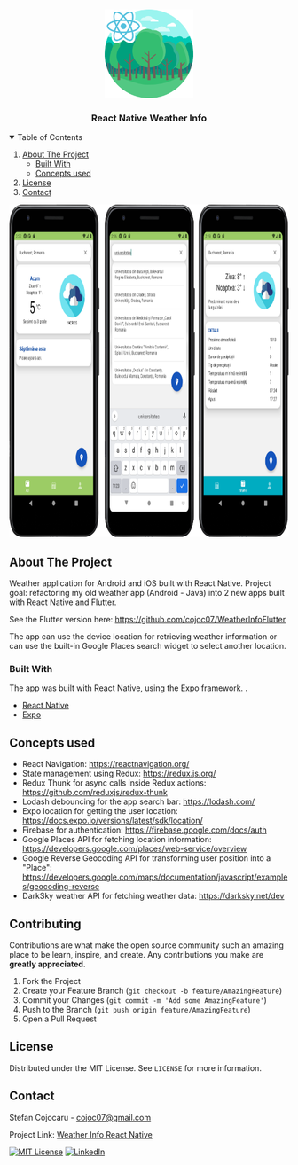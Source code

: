 
<!-- PROJECT LOGO -->
<br />
<p align="center">
  <a href="https://github.com/othneildrew/Best-README-Template">
    <img src="logo-rn.png" alt="Logo" width="160" height="160">
  </a>

  <h3 align="center">React Native Weather Info </h3>





<!-- TABLE OF CONTENTS -->
<details open="open">
  <summary>Table of Contents</summary>
  <ol>
    <li>
      <a href="#about-the-project">About The Project</a>
      <ul>
        <li><a href="#built-with">Built With</a></li>
        <li><a href="#concepts-used">Concepts used</a></li>
      </ul>
    </li>
    <li><a href="#license">License</a></li>
    <li><a href="#contact">Contact</a></li>
  </ol>
</details>

<img src="rn_screens.png" alt="screenshots" height="600" width="869">

<!-- ABOUT THE PROJECT -->
## About The Project

Weather application for Android and iOS built with React Native.
Project goal: refactoring my old weather app (Android - Java) into 2 new apps built with React Native and Flutter. 

See the Flutter version here: https://github.com/cojoc07/WeatherInfoFlutter

The app can use the device location for retrieving weather information or can use the built-in Google Places search widget to select another location.


### Built With

The app was built with React Native, using the Expo framework. .
* [React Native](https://reactnative.dev/)
* [Expo](https://expo.io/)



<!-- GETTING STARTED -->
## Concepts used

* React Navigation: https://reactnavigation.org/
* State management using Redux: https://redux.js.org/
* Redux Thunk for async calls inside Redux actions: https://github.com/reduxjs/redux-thunk 
* Lodash debouncing for the app search bar: https://lodash.com/
* Expo location for getting the user location: https://docs.expo.io/versions/latest/sdk/location/
* Firebase for authentication: https://firebase.google.com/docs/auth
* Google Places API for fetching location information: https://developers.google.com/places/web-service/overview
* Google Reverse Geocoding API for transforming user position into a "Place": https://developers.google.com/maps/documentation/javascript/examples/geocoding-reverse
* DarkSky weather API for fetching weather data: https://darksky.net/dev


<!-- CONTRIBUTING -->
## Contributing

Contributions are what make the open source community such an amazing place to be learn, inspire, and create. Any contributions you make are **greatly appreciated**.

1. Fork the Project
2. Create your Feature Branch (`git checkout -b feature/AmazingFeature`)
3. Commit your Changes (`git commit -m 'Add some AmazingFeature'`)
4. Push to the Branch (`git push origin feature/AmazingFeature`)
5. Open a Pull Request



<!-- LICENSE -->
## License

Distributed under the MIT License. See `LICENSE` for more information.



<!-- CONTACT -->
## Contact

Stefan Cojocaru - cojoc07@gmail.com

Project Link: [Weather Info React Native](https://github.com/cojoc07/WeatherInfoReactNative)


[![MIT License][license-shield]][license-url]
[![LinkedIn][linkedin-shield]][linkedin-url]

<!-- MARKDOWN LINKS & IMAGES -->
<!-- https://www.markdownguide.org/basic-syntax/#reference-style-links -->
[contributors-shield]: https://img.shields.io/github/contributors/othneildrew/Best-README-Template.svg?style=for-the-badge
[contributors-url]: https://github.com/othneildrew/Best-README-Template/graphs/contributors
[forks-shield]: https://img.shields.io/github/forks/othneildrew/Best-README-Template.svg?style=for-the-badge
[forks-url]: https://github.com/othneildrew/Best-README-Template/network/members
[stars-shield]: https://img.shields.io/github/stars/othneildrew/Best-README-Template.svg?style=for-the-badge
[stars-url]: https://github.com/othneildrew/Best-README-Template/stargazers
[issues-shield]: https://img.shields.io/github/issues/othneildrew/Best-README-Template.svg?style=for-the-badge
[issues-url]: https://github.com/othneildrew/Best-README-Template/issues
[license-shield]: https://img.shields.io/github/license/othneildrew/Best-README-Template.svg?style=for-the-badge
[license-url]: https://opensource.org/licenses/MIT
[linkedin-shield]: https://img.shields.io/badge/-LinkedIn-black.svg?style=for-the-badge&logo=linkedin&colorB=555
[linkedin-url]: https://linkedin.com/in/stefangeorgecojocaru
[product-screenshot]: app.png
